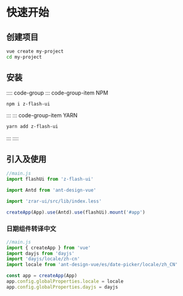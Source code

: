 
# 快速开始
## 创建项目
```bash
vue create my-project
cd my-project
```

## 安装
:::: code-group
::: code-group-item NPM
```bash
npm i z-flash-ui
```
:::
::: code-group-item YARN
```bash
yarn add z-flash-ui
```
:::
::::


## 引入及使用

```js
//main.js
import flashUi from 'z-flash-ui'

import Antd from 'ant-design-vue'

import 'zrar-ui/src/lib/index.less'

createApp(App).use(Antd).use(flashUi).mount('#app')
```

### 日期组件转译中文

```js
//main.js
import { createApp } from 'vue'
import dayjs from 'dayjs'
import 'dayjs/locale/zh-cn'
import locale from 'ant-design-vue/es/date-picker/locale/zh_CN'

const app = createApp(App)
app.config.globalProperties.locale = locale
app.config.globalProperties.dayjs = dayjs
```